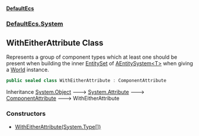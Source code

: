 #### [DefaultEcs](./index.md 'index')
### [DefaultEcs.System](./DefaultEcs-System.md 'DefaultEcs.System')
## WithEitherAttribute Class
Represents a group of component types which at least one should be present when building the inner [EntitySet](./DefaultEcs-EntitySet.md 'DefaultEcs.EntitySet') of [AEntitySystem&lt;T&gt;](./DefaultEcs-System-AEntitySystem-T-.md 'DefaultEcs.System.AEntitySystem&lt;T&gt;') when giving a [World](./DefaultEcs-World.md 'DefaultEcs.World') instance.  
```csharp
public sealed class WithEitherAttribute : ComponentAttribute
```
Inheritance [System.Object](https://docs.microsoft.com/en-us/dotnet/api/System.Object 'System.Object') &#129106; [System.Attribute](https://docs.microsoft.com/en-us/dotnet/api/System.Attribute 'System.Attribute') &#129106; [ComponentAttribute](./DefaultEcs-System-ComponentAttribute.md 'DefaultEcs.System.ComponentAttribute') &#129106; WithEitherAttribute  
### Constructors
- [WithEitherAttribute(System.Type[])](./DefaultEcs-System-WithEitherAttribute-WithEitherAttribute(System-Type--).md 'DefaultEcs.System.WithEitherAttribute.WithEitherAttribute(System.Type[])')
